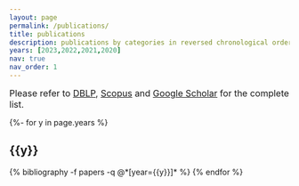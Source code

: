 ```yaml
---
layout: page
permalink: /publications/
title: publications
description: publications by categories in reversed chronological order (since 2020). 
years: [2023,2022,2021,2020]
nav: true
nav_order: 1
---
```

<font size =3>Please refer to <a href="https://dblp.org/pid/g/FrancescoGuerra.html">DBLP</a>, <a href="https://www.scopus.com/authid/detail.uri?authorId=23396829400">Scopus</a> and <a href="https://scholar.google.com/citations?hl=it&user=s3L_fj0AAAAJ&view_op=list_works&authuser=2">Google Scholar</a> for the complete list.</font>


<!-- _pages/publications.md -->
<div class="publications">

{%- for y in page.years %}
  <h2 class="year">{{y}}</h2>
  {% bibliography -f papers -q @*[year={{y}}]* %}
{% endfor %}

</div>
